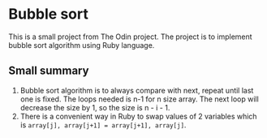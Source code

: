# Bubble sort
This is a small project from The Odin project. The project is to implement bubble sort algorithm using Ruby language.
## Small summary
1. Bubble sort algorithm is to always compare with next, repeat until last one is fixed. The loops needed is n-1 for n size array. The next loop will decrease the size by 1, so the size is n - i - 1. 
2. There is a convenient way in Ruby to swap values of 2 variables which is ```array[j], array[j+1] = array[j+1], array[j]```.
